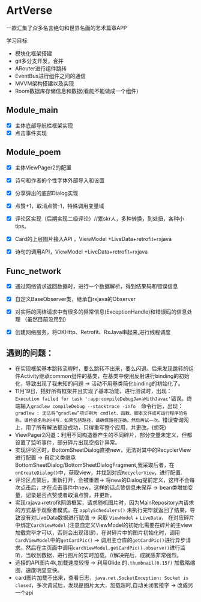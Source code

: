 # ArtVerse
 一款汇集了众多名言绝句和世界名画的艺术篇章APP

学习目标

- 模块化框架搭建
- git多分支开发，合并
- ARouter进行组件跳转
- EventBus进行组件之间的通信
- MVVM架构搭建以及实现
- Room数据库存储信息和数据(看能不能做成一个组件)





## Module_main

- [x] 主体底部导航栏框架实现
- [x] 点击事件实现

## Module_poem

- [x] 主体ViewPager2的配置
- [x] 诗句和作者的个性字体外部导入和设置
- [x] 分享弹出的底部Dialog实现
- [x] 点赞+1，取消点赞-1，特殊调用变量域
- [x] 评论区实现（后期实现二级评论）//累skr人，多种转换，到处扭，各种小tips。
- [x] Card的上层图片接入API ，ViewModel +LiveData+retrofit+rxjava
- [x] 诗句的调用API，ViewModel +LiveData+retrofit+rxjava



## Func_network

- [x] 通过网络请求返回数据时，进行一个数据解析，得到结果码和错误信息
- [x] 自定义BaseObserver类，继承自rxjava的Observer
- [x] 对实际的网络请求中有很多的异常信息(ExceptionHandle)和错误码的信息处理 （虽然目前没用到）
- [x] 创建网络服务，将OKHttp、Retrofit、RxJava串起来,进行线程调度









## 遇到的问题：

- 在实现框架基本跳转流程时，要么跳转不出来，要么闪退。后来发现跳转的组件Activity继承common组件的基类，在基类中使用反射进行binding的初始化，导致出现了我未知的问题  -> 活动不用基类简化binding的初始化了。
- 11月19日，搭好所有框架并且实现了基本功能，进行测试时，出现： `Execution failed for task ':app:compileDebugJavaWithJavac'`错误。终端输入`gradlew compileDebug --stacktrace -info  `命令行后，出现：`gradlew : 无法将“gradlew”项识别为 cmdlet、函数、脚本文件或可运行程序的名称。请检查名称的拼写，如果包括路径，请确保路径正确，然后再试一次。`错误查询网上，用了所有解法都没成功，只得重写整个应用，并更改。(想死)
- ViewPager2闪退：利用不同构造器产生的不同碎片，部分变量未定义，但都设置了监听事件，部分碎片出现空指针异常。
- 实现评论区时，BottomSheetDialog直接new，无法对其中的RecyclerView进行配置 -> 自定义类继承BottomSheetDialog/BottomSheetDialogFragment,我采取后者，在`onCreateDialog()`中，获取view，并找到对应`RecyclerView`，进行配置.
- 评论区点赞后，重新打开，会被重置-> 将new的Dialog提前定义，这样不会每次点击后，才在点击事件中new，这样的话点赞信息未保存 -> bean类增加变量，记录是否点赞或者取消点赞，并更新。
- 实现rxjava+retrofit网络框架，请求随机图片时，因为MainRepository内请求的方式基于观察者模式，在 `applySchedulers()` 未执行完毕就返回了结果，导致没有对LiveData数据进行赋值 ->  采取 `ViewModel` + `LiveData`， 在对应碎片中绑定`CardViewModel` (注意自定义ViewModel的初始化需要在碎片的主view加载完毕才可以，否则会出现错误)，在对碎片中的图片初始化时，调用`CardViewModel`中的`getCardPic()` -> 调用主仓库的`getCardPic()`进行异步请求。然后在主页面中调用`cardViewModel.getCardPic().observe()`进行监听，当收到数据，进行图片的实时加载。//解决完后，成就感非常强烈。
- 选择的API图片4k,加载速度较慢 -> 利用Glide 的`.thumbnail(0.15f)` 加载略缩图，速度明显变快。
- card图片加载不出来，查看日志，`java.net.SocketException: Socket is closed`，多次调试后，发现是图片太大，加载超时,自动关闭套接字 -> 改成另一个api